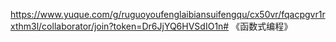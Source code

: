 https://www.yuque.com/g/ruguoyoufenglaibiansuifengqu/cx50vr/fqacpgvr1rxthm3l/collaborator/join?token=Dr6JjYQ6HVSdIO1n# 《函数式编程》